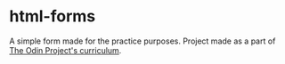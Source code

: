 # html-forms

A simple form made for the practice purposes. Project made as a part of [The Odin Project's curriculum](https://www.theodinproject.com/courses/html-and-css/lessons/html-forms).
